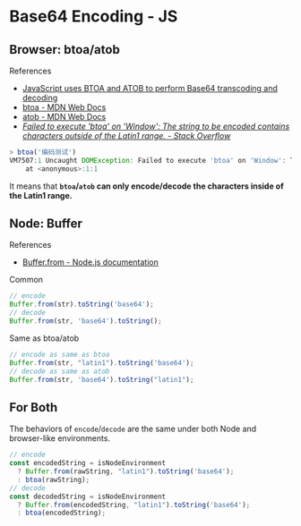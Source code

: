 # Base64 Encoding - JS

## Browser: btoa/atob

References

- [JavaScript uses BTOA and ATOB to perform Base64 transcoding and decoding](https://www.programmerall.com/article/48861656231/)
- [btoa - MDN Web Docs](https://developer.mozilla.org/en-US/docs/Web/API/btoa)
- [atob - MDN Web Docs](https://developer.mozilla.org/en-US/docs/Web/API/atob)
- _[Failed to execute 'btoa' on 'Window': The string to be encoded contains characters outside of the Latin1 range. - Stack Overflow](https://stackoverflow.com/questions/23223718/failed-to-execute-btoa-on-window-the-string-to-be-encoded-contains-characte)_

```javascript
> btoa('编码测试')
VM7507:1 Uncaught DOMException: Failed to execute 'btoa' on 'Window': The string to be encoded contains characters outside of the Latin1 range.
    at <anonymous>:1:1
```

It means that **`btoa`/`atob` can only encode/decode the characters inside of the Latin1 range.**

## Node: Buffer

References

- [Buffer.from - Node.js documentation](https://nodejs.org/api/buffer.html#static-method-bufferfromarray)

Common

```ts
// encode
Buffer.from(str).toString('base64');
// decode
Buffer.from(str, 'base64').toString();
```

Same as btoa/atob

```ts
// encode as same as btoa
Buffer.from(str, "latin1").toString('base64');
// decode as same as atob
Buffer.from(str, 'base64').toString("latin1");
```

## For Both

The behaviors of `encode`/`decode` are the same under both Node and browser-like environments.

```ts
// encode
const encodedString = isNodeEnvironment
  ? Buffer.from(rawString, "latin1").toString('base64');
  : btoa(rawString);
// decode
const decodedString = isNodeEnvironment
  ? Buffer.from(encodedString, "latin1").toString('base64');
  : btoa(encodedString);
```

